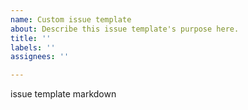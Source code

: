 ```yaml
---
name: Custom issue template
about: Describe this issue template's purpose here.
title: ''
labels: ''
assignees: ''

---
```


issue template markdown
